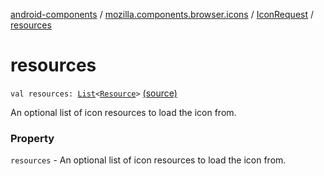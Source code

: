 [android-components](../../index.md) / [mozilla.components.browser.icons](../index.md) / [IconRequest](index.md) / [resources](./resources.md)

# resources

`val resources: `[`List`](https://kotlinlang.org/api/latest/jvm/stdlib/kotlin.collections/-list/index.html)`<`[`Resource`](-resource/index.md)`>` [(source)](https://github.com/mozilla-mobile/android-components/blob/master/components/browser/icons/src/main/java/mozilla/components/browser/icons/IconRequest.kt#L22)

An optional list of icon resources to load the icon from.

### Property

`resources` - An optional list of icon resources to load the icon from.
